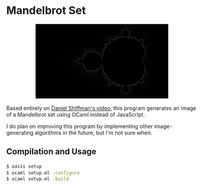 # Mandelbrot Set

<p align="center">
  <img src="/sample.png?raw=true" alt="Sample output from this program" width=350/>
</p>

Based entirely on [Daniel Shiffman's video][], this program generates an image
of a Mandelbrot set using OCaml instead of JavaScript.

I do plan on improving this program by implementing other image-generating
algorithms in the future, but I'm not sure when.

## Compilation and Usage

```sh
$ oasis setup
$ ocaml setup.ml -configure
$ ocaml setup.ml -build
```

[Daniel Shiffman's video]: https://www.youtube.com/watch?v=6z7GQewK-Ks
[kingpin]: https://github.com/alecthomas/kingpin
